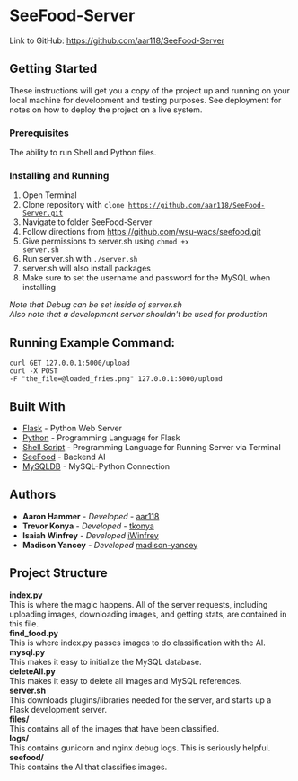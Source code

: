 # SeeFood-Server

Link to GitHub: https://github.com/aar118/SeeFood-Server<br/>

## Getting Started

These instructions will get you a copy of the project up and running on your local machine for development and testing purposes. See deployment for notes on how to deploy the project on a live system.<br/>

### Prerequisites

The ability to run Shell and Python files.<br/>

### Installing and Running

1. Open Terminal<br/>
2. Clone repository with <code>clone https://github.com/aar118/SeeFood-Server.git</code><br/>
3. Navigate to folder SeeFood-Server<br/>
4. Follow directions from https://github.com/wsu-wacs/seefood.git<br/>
5. Give permissions to server.sh using <code>chmod +x server.sh</code><br/>
6. Run server.sh with <code>./server.sh</code><br/>
7. server.sh will also install packages<br/>
8. Make sure to set the username and password for the MySQL when installing<br/>

*Note that Debug can be set inside of server.sh*<br/>
*Also note that a development server shouldn't be used for production*

## Running Example Command:

<code>curl GET 127.0.0.1:5000/upload</code><br/>
<code>curl -X POST -F "the_file=@loaded_fries.png" 127.0.0.1:5000/upload</code><br/>

## Built With

* [Flask](http://flask.pocoo.org/) - Python Web Server<br/>
* [Python](https://www.python.org/) - Programming Language for Flask<br/>
* [Shell Script](https://www.shellscript.sh/) - Programming Language for Running Server via Terminal<br/>
* [SeeFood](https://github.com/wsu-wacs/seefood) - Backend AI<br/>
* [MySQLDB](http://mysql-python.sourceforge.net/MySQLdb.html) - MySQL-Python Connection<br/>

## Authors

* **Aaron Hammer** - *Developed* - [aar118](https://github.com/aar118)<br/>
* **Trevor Konya** - *Developed* - [tkonya](https://github.com/tkonya)<br/>
* **Isaiah Winfrey** - *Developed* [iWinfrey](https://github.com/iWinfrey)<br/>
* **Madison Yancey** - *Developed* [madison-yancey](https://github.com/madison-yancey)<br/>

## Project Structure

**index.py**<br/>
This is where the magic happens. All of the server requests, including uploading images, downloading images, and getting stats, are contained in this file.<br/>
**find_food.py**<br/>
This is where index.py passes images to do classification with the AI.<br/>
**mysql.py**<br/>
This makes it easy to initialize the MySQL database.<br/>
**deleteAll.py**<br/>
This makes it easy to delete all images and MySQL references.<br/>
**server.sh**<br/>
This downloads plugins/libraries needed for the server, and starts up a Flask development server.<br/>
**files/**<br/>
This contains all of the images that have been classified.<br/>
**logs/**<br/>
This contains gunicorn and nginx debug logs. This is seriously helpful.<br/>
**seefood/**<br/>
This contains the AI that classifies images.